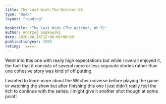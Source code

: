 ```yaml
---
title: The-Last-Wish-The-Witcher-05
type: "book"
layout: "reading"

booktitle: "The Last Wish (The Witcher, #0.5)"
author: Andrzej Sapkowski
date: 2020-08-16T12:08:00+00:00
publicationyear: 1993
rating:  ★★★★☆
---
```


Went into this one with really high expectations but while I overall enjoyed it, the fact that it consists of several more or less separate stories rather than one cohesive story was kind of off putting.

I wanted to learn more about the Witcher universe before playing the game or watching the show but after finishing this one I just didn't really feel the itch to continue with the series. I might give it another shot though at some point!
